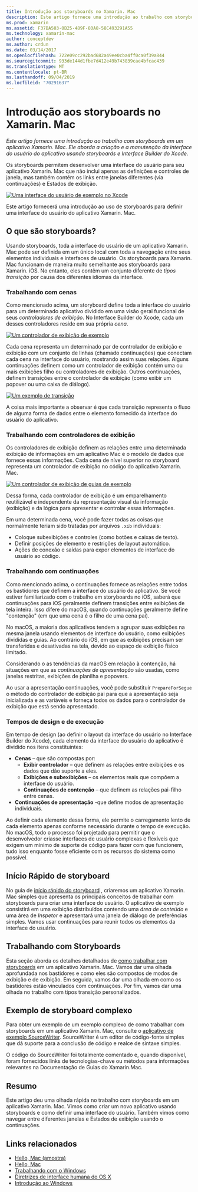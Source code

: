 ```yaml
---
title: Introdução aos storyboards no Xamarin. Mac
description: Este artigo fornece uma introdução ao trabalho com storyboards em um aplicativo Xamarin. Mac. Ele aborda a criação e manutenção da interface do usuário do aplicativo usando storyboards e o Interface Builder do Xcode.
ms.prod: xamarin
ms.assetid: F37BA503-0B25-489F-80A8-58C493291A55
ms.technology: xamarin-mac
author: conceptdev
ms.author: crdun
ms.date: 03/14/2017
ms.openlocfilehash: 722e09cc292bad682a49ee0cba4ff0ca0f39a844
ms.sourcegitcommit: 933de144d1fbe7d412e49b743839cae4bfcac439
ms.translationtype: MT
ms.contentlocale: pt-BR
ms.lasthandoff: 09/04/2019
ms.locfileid: "70291637"
---
```

# <a name="introduction-to-storyboards-in-xamarinmac"></a>Introdução aos storyboards no Xamarin. Mac

_Este artigo fornece uma introdução ao trabalho com storyboards em um aplicativo Xamarin. Mac. Ele aborda a criação e a manutenção da interface do usuário do aplicativo usando storyboards e Interface Builder do Xcode._

Os storyboards permitem desenvolver uma interface do usuário para seu aplicativo Xamarin. Mac que não inclui apenas as definições e controles de janela, mas também contém os links entre janelas diferentes (via continuações) e Estados de exibição.

[![](images/intro01.png "Uma interface do usuário de exemplo no Xcode")](images/intro01.png#lightbox)

Este artigo fornecerá uma introdução ao uso de storyboards para definir uma interface do usuário do aplicativo Xamarin. Mac.

<a name="What-are-Storyboards" />

## <a name="what-are-storyboards"></a>O que são storyboards?

Usando storyboards, toda a interface do usuário de um aplicativo Xamarin. Mac pode ser definida em um único local com toda a navegação entre seus elementos individuais e interfaces de usuário. Os storyboards para Xamarin. Mac funcionam de maneira muito semelhante aos storyboards para Xamarin. iOS. No entanto, eles contêm um conjunto diferente de _tipos transição_ por causa dos diferentes idiomas da interface.

<a name="Working-with-Scenes" />

### <a name="working-with-scenes"></a>Trabalhando com cenas

Como mencionado acima, um storyboard define toda a interface do usuário para um determinado aplicativo dividido em uma visão geral funcional de seus _controladores de exibição_. No Interface Builder do Xcode, cada um desses controladores reside em sua própria _cena_.

[![](images/intro02.png "Um controlador de exibição de exemplo")](images/intro02.png#lightbox)

Cada cena representa um determinado par de controlador de exibição e exibição com um conjunto de linhas (chamado continuações) que conectam cada cena na interface do usuário, mostrando assim suas relações. Alguns continuações definem como um controlador de exibição contém uma ou mais exibições filho ou controladores de exibição. Outros continuações, definem transições entre o controlador de exibição (como exibir um popover ou uma caixa de diálogo). 

[![](images/intro03.png "Um exemplo de transição")](images/intro03.png#lightbox)

A coisa mais importante a observar é que cada transição representa o fluxo de alguma forma de dados entre o elemento fornecido da interface do usuário do aplicativo.

<a name="Working-with-View-Controllers" />

### <a name="working-with-view-controllers"></a>Trabalhando com controladores de exibição

Os controladores de exibição definem as relações entre uma determinada exibição de informações em um aplicativo Mac e o modelo de dados que fornece essas informações. Cada cena de nível superior no storyboard representa um controlador de exibição no código do aplicativo Xamarin. Mac.

[![](images/intro04.png "Um controlador de exibição de guias de exemplo")](images/intro04.png#lightbox)

Dessa forma, cada controlador de exibição é um emparelhamento reutilizável e independente da representação visual da informação (exibição) e da lógica para apresentar e controlar essas informações.

Em uma determinada cena, você pode fazer todas as coisas que normalmente teriam sido tratadas por arquivos `.xib` individuais: 

- Coloque subexibições e controles (como botões e caixas de texto).
- Definir posições de elemento e restrições de layout automático.
- Ações de conexão e saídas para expor elementos de interface do usuário ao código.

<a name="Working-with-Segues" />

### <a name="working-with-segues"></a>Trabalhando com continuações

Como mencionado acima, o continuações fornece as relações entre todos os bastidores que definem a interface do usuário do aplicativo. Se você estiver familiarizado com o trabalho em storyboards no iOS, saberá que continuações para iOS geralmente definem transições entre exibições de tela inteira. Isso difere do macOS, quando continuações geralmente define "contenção" (em que uma cena é o filho de uma cena pai).

No macOS, a maioria dos aplicativos tendem a agrupar suas exibições na mesma janela usando elementos de interface do usuário, como exibições divididas e guias. Ao contrário do iOS, em que as exibições precisam ser transferidas e desativadas na tela, devido ao espaço de exibição físico limitado.

Considerando o as tendências da macOS em relação à contenção, há situações em que as _continuações de apresentação_ são usadas, como janelas restritas, exibições de planilha e popovers.

Ao usar a apresentação continuações, você pode substituir `PrepareForSegue` o método do controlador de exibição pai para que a apresentação seja inicializada e as variáveis e forneça todos os dados para o controlador de exibição que está sendo apresentado.

<a name="Design-and-Run-Times" />

### <a name="design-and-run-times"></a>Tempos de design e de execução

Em tempo de design (ao definir o layout da interface do usuário no Interface Builder do Xcode), cada elemento da interface do usuário do aplicativo é dividido nos itens constituintes:

- **Cenas** – que são compostas por:
  - **Exibir controlador** – que definem as relações entre exibições e os dados que dão suporte a eles.
  - **Exibições e subexibições** – os elementos reais que compõem a interface do usuário.
  - **Continuações de contenção** – que definem as relações pai-filho entre cenas.
- **Continuações de apresentação** -que define modos de apresentação individuais. 

Ao definir cada elemento dessa forma, ele permite o carregamento lento de cada elemento apenas conforme necessário durante o tempo de execução. No macOS, todo o processo foi projetado para permitir que o desenvolvedor criasse interfaces de usuário complexas e flexíveis que exigem um mínimo de suporte de código para fazer com que funcionem, tudo isso enquanto fosse eficiente com os recursos do sistema como possível.

<a name="Storyboard-Quick-Start" />

## <a name="storyboard-quick-start"></a>Início Rápido de storyboard

No guia de [início rápido do storyboard](~/mac/platform/storyboards/quickstart.md) , criaremos um aplicativo Xamarin. Mac simples que apresenta os principais conceitos de trabalhar com storyboards para criar uma interface do usuário. O aplicativo de exemplo consistirá em uma exibição distribuídos contendo uma _área de conteúdo_ e uma área de _Inspetor_ e apresentará uma janela de diálogo de preferências simples. Vamos usar continuações para reunir todos os elementos da interface do usuário.

<a name="Working-with-Storyboards" />

## <a name="working-with-storyboards"></a>Trabalhando com Storyboards

Esta seção aborda os detalhes detalhados de [como trabalhar com storyboards](~/mac/platform/storyboards/indepth.md) em um aplicativo Xamarin. Mac. Vamos dar uma olhada aprofundada nos bastidores e como eles são compostos de modos de exibição e de exibição. Em seguida, vamos dar uma olhada em como os bastidores estão vinculados com continuações. Por fim, vamos dar uma olhada no trabalho com tipos transição personalizados. 

<a name="Complex-Storyboard-Example" />

## <a name="complex-storyboard-example"></a>Exemplo de storyboard complexo

Para obter um exemplo de um exemplo complexo de como trabalhar com storyboards em um aplicativo Xamarin. Mac, consulte o [aplicativo de exemplo SourceWriter](https://docs.microsoft.com/samples/xamarin/mac-samples/sourcewriter). SourceWriter é um editor de código-fonte simples que dá suporte para a conclusão de código e realce de sintaxe simples.

O código do SourceWriter foi totalmente comentado e, quando disponível, foram fornecidos links de tecnologias-chave ou métodos para informações relevantes na Documentação de Guias do Xamarin.Mac.

<a name="Summary" />

## <a name="summary"></a>Resumo

Este artigo deu uma olhada rápida no trabalho com storyboards em um aplicativo Xamarin. Mac. Vimos como criar um novo aplicativo usando storyboards e como definir uma interface do usuário. Também vimos como navegar entre diferentes janelas e Estados de exibição usando o continuações.


## <a name="related-links"></a>Links relacionados

- [Hello, Mac (amostra)](https://docs.microsoft.com/samples/xamarin/mac-samples/hello-mac)
- [Hello, Mac](~/mac/get-started/hello-mac.md)
- [Trabalhando com o Windows](~/mac/user-interface/window.md)
- [Diretrizes de interface humana do OS X](https://developer.apple.com/library/mac/documentation/UserExperience/Conceptual/OSXHIGuidelines/)
- [Introdução ao Windows](https://developer.apple.com/library/mac/documentation/Cocoa/Conceptual/WinPanel/Introduction.html#//apple_ref/doc/uid/10000031-SW1)
